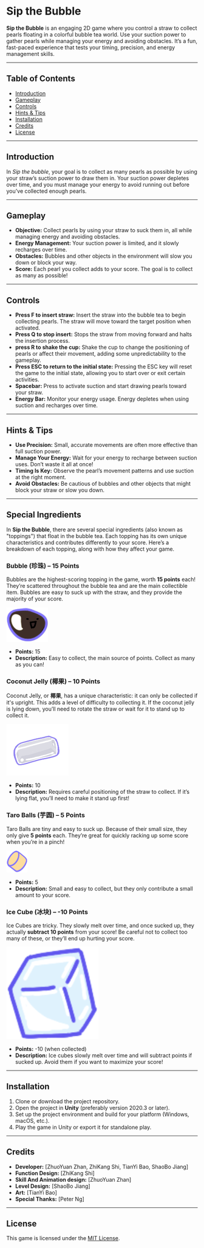 # Sip the Bubble

**Sip the Bubble** is an engaging 2D game where you control a straw to collect pearls floating in a colorful bubble tea world. Use your suction power to gather pearls while managing your energy and avoiding obstacles. It’s a fun, fast-paced experience that tests your timing, precision, and energy management skills.

---

## Table of Contents

- [Introduction](#introduction)
- [Gameplay](#gameplay)
- [Controls](#controls)
- [Hints & Tips](#hints--tips)
- [Installation](#installation)
- [Credits](#credits)
- [License](#license)

---

## Introduction

In *Sip the bubble*, your goal is to collect as many pearls as possible by using your straw’s suction power to draw them in.
Your suction power depletes over time, and you must manage your energy to avoid running out before you’ve collected enough pearls.

---

## Gameplay

- **Objective:** Collect pearls by using your straw to suck them in, all while managing energy and avoiding obstacles.
- **Energy Management:** Your suction power is limited, and it slowly recharges over time.
- **Obstacles:** Bubbles and other objects in the environment will slow you down or block your way.
- **Score:** Each pearl you collect adds to your score. The goal is to collect as many as possible!

---

## Controls

- **Press F to insert straw:** Insert the straw into the bubble tea to begin collecting pearls. The straw will move toward the target position when activated.
- **Press Q to stop insert:** Stops the straw from moving forward and halts the insertion process.
- **press R to shake the cup:** Shake the cup to change the positioning of pearls or affect their movement, adding some unpredictability to the gameplay.
- **Press ESC to return to the initial state:** Pressing the ESC key will reset the game to the initial state, allowing you to start over or exit certain activities.
- **Spacebar:** Press to activate suction and start drawing pearls toward your straw.
- **Energy Bar:** Monitor your energy usage. Energy depletes when using suction and recharges over time.

---

## Hints & Tips

- **Use Precision:** Small, accurate movements are often more effective than full suction power.
- **Manage Your Energy:** Wait for your energy to recharge between suction uses. Don’t waste it all at once!
- **Timing Is Key:** Observe the pearl’s movement patterns and use suction at the right moment.
- **Avoid Obstacles:** Be cautious of bubbles and other objects that might block your straw or slow you down.

---

## Special Ingredients 

In **Sip the Bubble**, there are several special ingredients (also known as "toppings") that float in the bubble tea. Each topping has its own unique characteristics and contributes differently to your score. Here’s a breakdown of each topping, along with how they affect your game.

### **Bubble** (珍珠) – **15 Points**
Bubbles are the highest-scoring topping in the game, worth **15 points** each! They’re scattered throughout the bubble tea and are the main collectible item. Bubbles are easy to suck up with the straw, and they provide the majority of your score.

![Pearl](picture/bubble.png)

- **Points:** 15
- **Description:** Easy to collect, the main source of points. Collect as many as you can!

### **Coconut Jelly** (椰果) – **10 Points**
Coconut Jelly, or **椰果**, has a unique characteristic: it can only be collected if it's upright. This adds a level of difficulty to collecting it. If the coconut jelly is lying down, you’ll need to rotate the straw or wait for it to stand up to collect it. 

![Coconut Jelly](picture/yeguo.png)

- **Points:** 10
- **Description:** Requires careful positioning of the straw to collect. If it’s lying flat, you’ll need to make it stand up first!

### **Taro Balls** (芋圆) – **5 Points**
Taro Balls are tiny and easy to suck up. Because of their small size, they only give **5 points** each. They’re great for quickly racking up some score when you’re in a pinch!

![Taro Balls](picture/yuyuan.png)

- **Points:** 5
- **Description:** Small and easy to collect, but they only contribute a small amount to your score.

### **Ice Cube** (冰块) – **-10 Points**
Ice Cubes are tricky. They slowly melt over time, and once sucked up, they actually **subtract 10 points** from your score! Be careful not to collect too many of these, or they’ll end up hurting your score.

![Ice Cube](picture/ice.png)

- **Points:** -10 (when collected)
- **Description:** Ice cubes slowly melt over time and will subtract points if sucked up. Avoid them if you want to maximize your score!

---

## Installation

1. Clone or download the project repository.
2. Open the project in **Unity** (preferably version 2020.3 or later).
3. Set up the project environment and build for your platform (Windows, macOS, etc.).
4. Play the game in Unity or export it for standalone play.

---

## Credits

- **Developer:** [ZhuoYuan Zhan, ZhiKang Shi, TianYi Bao, ShaoBo Jiang]
- **Function Design:** [ZhiKang Shi]
- **Skill And Animation design:** [ZhuoYuan Zhan]
- **Level Design:** [ShaoBo Jiang]
- **Art:** [TianYi Bao]
- **Special Thanks:** [Peter Ng]

---

## License

This game is licensed under the [MIT License](LICENSE).
